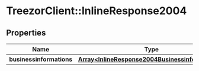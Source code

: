 # TreezorClient::InlineResponse2004

## Properties
Name | Type | Description | Notes
------------ | ------------- | ------------- | -------------
**businessinformations** | [**Array&lt;InlineResponse2004Businessinformations&gt;**](InlineResponse2004Businessinformations.md) |  | [optional] 


